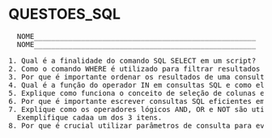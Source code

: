 # QUESTOES_SQL

<PRE>
  NOME____________________________________________________
  NOME____________________________________________________
  
1. Qual é a finalidade do comando SQL SELECT em um script?
2. Como o comando WHERE é utilizado para filtrar resultados em consultas SQL?
3. Por que é importante ordenar os resultados de uma consulta SQL usando o comando ORDER BY?
4. Qual é a função do operador IN em consultas SQL e como ele é usado?
5. Explique como funciona o conceito de seleção de colunas em consultas SQL.
6. Por que é importante escrever consultas SQL eficientes em termos de desempenho?
7. Explique como os operadores lógicos AND, OR e NOT são utilizados em consultas SQL para combinar condições de pesquisa.
  Exemplifique cadaa um dos 3 itens.
8. Por que é crucial utilizar parâmetros de consulta para evitar vulnerabilidades de segurança como injeção de SQL?
</PRE>
